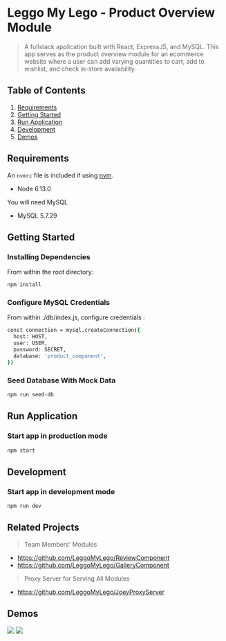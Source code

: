 # Leggo My Lego - Product Overview Module

> A fullstack application built with React, ExpressJS, and MySQL. This app serves as the product overview module for an ecommerce website where a user can add varying quantities to cart, add to wishlist, and check in-store availability.

## Table of Contents

1. [Requirements](#requirements)
1. [Getting Started](#getting-started)
1. [Run Application](#run-application)
1. [Development](#development)
1. [Demos](#demos)

## Requirements

An `nvmrc` file is included if using [nvm](https://github.com/creationix/nvm).

- Node 6.13.0

You will need MySQL

- MySQL 5.7.29

## Getting Started

### Installing Dependencies

From within the root directory:

```sh
npm install
```

### Configure MySQL Credentials

From within ./db/index.js, configure credentials :

```sh
const connection = mysql.createConnection({
  host: HOST,
  user: USER,
  password: SECRET,
  database: 'product_component',
})
```

### Seed Database With Mock Data

```sh
npm run seed-db
```

## Run Application

### Start app in production mode

```sh
npm start
```

## Development

### Start app in development mode

```sh
npm run dev
```

## Related Projects
  > Team Members' Modules
  - https://github.com/LeggoMyLego/ReviewComponent
  - https://github.com/LeggoMyLego/GalleryComponent
  > Proxy Server for Serving All Modules
  - https://github.com/LeggoMyLego/JoeyProxyServer
  

## Demos

![](Buy-Tab.gif) ![](Check-Store-Tab.gif)
